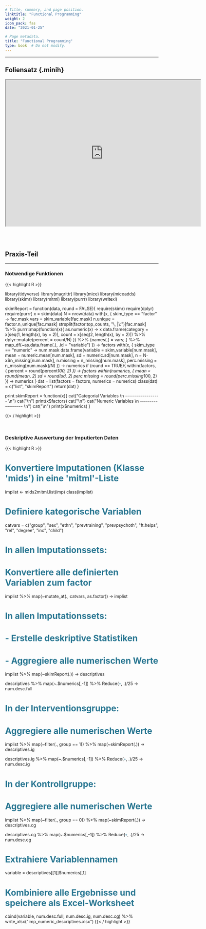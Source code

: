 ```yaml
---
# Title, summary, and page position.
linktitle: "Functional Programming"
weight: 2
icon_pack: fas
date: "2021-01-25"

# Page metadata.
title: "Functional Programming"
type: book  # Do not modify.
---
```


<style>
code{
  color: #2a7792;
}
.hljs{
  font-size: 16px
}
.minih{
  font-size: 1px;
  margin: 0px 0px 0px 0px;
}

.highlight {
    position: relative;
}
.highlight pre {
    padding: 15px;
}
.highlight-copy-btn {
    position: absolute;
    top: 7px;
    right: 7px;
    border: 0;
    border-radius: 4px;
    padding: 5px;
    font-size: 0.7em;
    line-height: 1.8;
    color: #fff;
    background-color: #777;
    min-width: 55px;
    text-align: center;
}
.highlight-copy-btn:hover {
    background-color: #666;
}
</style>

---



## Foliensatz {.minih}


<iframe src="https://drive.google.com/file/d/117bRqbY9wjSy8M7jakcYDjBxtYTMldmF/preview" width="640" height="480" allow="autoplay"></iframe>


<br></br>

## Praxis-Teil

---


### Notwendige Funktionen



{{< highlight R >}}

library(tidyverse)
library(magrittr)
library(mice)
library(miceadds)
library(skimr)
library(mitml)
library(purrr)
library(writexl)


skimReport = function(data, round = FALSE){
  require(skimr)
  require(dplyr)
  require(purrr)
  x = skim(data)
  N = nrow(data)
  with(x, {
    skim_type == "factor" -> fac.mask
    vars = skim_variable[fac.mask]
    n.unique = factor.n_unique[fac.mask]
    strsplit(factor.top_counts, "\\, |\\:")[fac.mask] %>%
      purrr::map(function(x){
        as.numeric(x) -> x
        data.frame(category = x[seq(1, length(x), by = 2)],
                   count = x[seq(2, length(x), by = 2)]) %>%
          dplyr::mutate(percent = count/N)
      }) %>%
      {names(.) = vars;.} %>%
      map_df(~as.data.frame(.), .id = "variable")
  }) -> factors
  with(x, {
    skim_type == "numeric" -> num.mask
    data.frame(variable = skim_variable[num.mask],
               mean = numeric.mean[num.mask],
               sd = numeric.sd[num.mask],
               n = N-x$n_missing[num.mask],
               n.missing = n_missing[num.mask],
               perc.missing = n_missing[num.mask]/N)
  }) -> numerics
  if (round == TRUE){
    within(factors, {
      percent = round(percent*100, 2)
    }) -> factors
    within(numerics, {
      mean = round(mean, 2)
      sd = round(sd, 2)
      perc.missing = round(perc.missing*100, 2)
    }) -> numerics
  }
  dat = list(factors = factors,
             numerics = numerics)
  class(dat) = c("list", "skimReport")
  return(dat)
}

print.skimReport = function(x){
  cat("Categorial Variables \n ------------------ \n")
  cat("\n")
  print(x$factors)
  cat("\n")
  cat("Numeric Variables \n ------------------ \n")
  cat("\n")
  print(x$numerics)
}

{{< / highlight >}}


<br>

### Deskriptive Auswertung der Imputierten Daten


{{< highlight R >}}
# Konvertiere Imputationen (Klasse 'mids') in eine 'mitml'-Liste
implist <- mids2mitml.list(imp)
class(implist)

# Definiere kategorische Variablen
catvars = c("group", "sex", "ethn", "prevtraining", "prevpsychoth",
            "ft.helps", "rel", "degree", "inc", "child")

# In allen Imputationssets:
# Konvertiere alle definierten Variablen zum factor
implist %>%
  map(~mutate_at(., catvars, as.factor)) -> implist

# In allen Imputationssets:
# - Erstelle deskriptive Statistiken
# - Aggregiere alle numerischen Werte
implist %>%
  map(~skimReport(.)) -> descriptives

descriptives %>%
  map(~.$numerics[,-1]) %>%
  Reduce(`+`, .)/25 -> num.desc.full


# In der Interventionsgruppe:
# Aggregiere alle numerischen Werte
implist %>%
  map(~filter(., group == 1)) %>%
  map(~skimReport(.)) -> descriptives.ig

descriptives.ig %>%
  map(~.$numerics[,-1]) %>%
  Reduce(`+`, .)/25 -> num.desc.ig


# In der Kontrollgruppe:
# Aggregiere alle numerischen Werte
implist %>%
  map(~filter(., group == 0)) %>%
  map(~skimReport(.)) -> descriptives.cg

descriptives.cg %>%
  map(~.$numerics[,-1]) %>%
  Reduce(`+`, .)/25 -> num.desc.cg


# Extrahiere Variablennamen
variable = descriptives[[1]]$numerics[,1]


# Kombiniere alle Ergebnisse und speichere als Excel-Worksheet
cbind(variable, num.desc.full, num.desc.ig, num.desc.cg) %>%
  write_xlsx("imp_numeric_descriptives.xlsx")
{{< / highlight >}}




<style>
h1 {color: #2a7792;}
</style>
